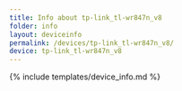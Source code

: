 ```yaml
---
title: Info about tp-link_tl-wr847n_v8
folder: info
layout: deviceinfo
permalink: /devices/tp-link_tl-wr847n_v8/
device: tp-link_tl-wr847n_v8
---
```

{% include templates/device_info.md %}
